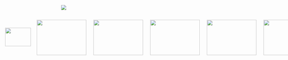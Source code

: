 <body>
<span style="position: absolute; "><img src="https://xxxyuyizhi.github.io/weigduf/1.png"></span>
<span style="position: absolute; left: 47px; top: 124px;"><img src="https://xxxyuyizhi.github.io/weigduf/2.png" width="83" height="60" /></span>

<span style="position: absolute; left: 149px; top: 98px; width: 171px; height: 127px;"><img src="https://xxxyuyizhi.github.io/weigduf/3.png" width="160" height="115" /></span>
<span style="position: absolute; left: 332px; top: 98px; width: 171px; height: 127px;"><img src="https://xxxyuyizhi.github.io/weigduf/4.png" width="160" height="115" /></span>
<span style="position: absolute; left: 515px; top: 98px; width: 171px; height: 127px;"><img src="https://xxxyuyizhi.github.io/weigduf/5.png" width="160" height="115" /></span>
<span style="position: absolute; left: 698px; top: 98px; width: 171px; height: 127px;"><img src="https://xxxyuyizhi.github.io/weigduf/6.png" width="160" height="115" /></span>
<span style="position: absolute; left: 881px; top: 98px; width: 171px; height: 127px;"><img src="https://xxxyuyizhi.github.io/weigduf/7.png" width="160" height="115" /></span>
<span style="position: absolute; left: 1064px; top: 98px; width: 171px; height: 127px;"><img src="https://xxxyuyizhi.github.io/weigduf/8.png" width="160" height="115" /></span>
<span style="position: absolute; left: 1247px; top: 98px; width: 171px; height: 127px;"><img src="https://xxxyuyizhi.github.io/weigduf/9.png" width="160" height="115" /></span>
<span style="position: absolute; left: 1430px; top: 98px; width: 171px; height: 127px;"><img src="https://xxxyuyizhi.github.io/weigduf/10.png" width="160" height="115" /></span>

</body>
